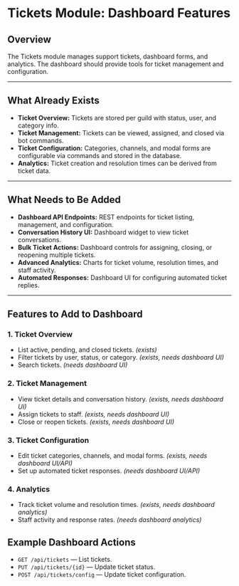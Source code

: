 # Tickets Module: Dashboard Features

## Overview

The Tickets module manages support tickets, dashboard forms, and analytics. The dashboard should provide tools for ticket management and configuration.

---

## What Already Exists

- **Ticket Overview:** Tickets are stored per guild with status, user, and category info.
- **Ticket Management:** Tickets can be viewed, assigned, and closed via bot commands.
- **Ticket Configuration:** Categories, channels, and modal forms are configurable via commands and stored in the database.
- **Analytics:** Ticket creation and resolution times can be derived from ticket data.

---

## What Needs to Be Added

- **Dashboard API Endpoints:** REST endpoints for ticket listing, management, and configuration.
- **Conversation History UI:** Dashboard widget to view ticket conversations.
- **Bulk Ticket Actions:** Dashboard controls for assigning, closing, or reopening multiple tickets.
- **Advanced Analytics:** Charts for ticket volume, resolution times, and staff activity.
- **Automated Responses:** Dashboard UI for configuring automated ticket replies.

---

## Features to Add to Dashboard

### 1. Ticket Overview
- List active, pending, and closed tickets. *(exists)*
- Filter tickets by user, status, or category. *(exists, needs dashboard UI)*
- Search tickets. *(needs dashboard UI)*

### 2. Ticket Management
- View ticket details and conversation history. *(exists, needs dashboard UI)*
- Assign tickets to staff. *(exists, needs dashboard UI)*
- Close or reopen tickets. *(exists, needs dashboard UI)*

### 3. Ticket Configuration
- Edit ticket categories, channels, and modal forms. *(exists, needs dashboard UI/API)*
- Set up automated ticket responses. *(needs dashboard UI/API)*

### 4. Analytics
- Track ticket volume and resolution times. *(exists, needs dashboard analytics)*
- Staff activity and response rates. *(needs dashboard analytics)*

## Example Dashboard Actions

- `GET /api/tickets` — List tickets.
- `PUT /api/tickets/{id}` — Update ticket status.
- `POST /api/tickets/config` — Update ticket configuration.
